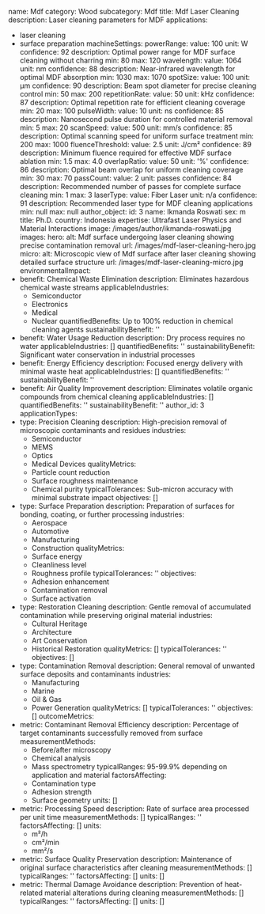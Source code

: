 name: Mdf
category: Wood
subcategory: Mdf
title: Mdf Laser Cleaning
description: Laser cleaning parameters for MDF
applications:
- laser cleaning
- surface preparation
machineSettings:
  powerRange:
    value: 100
    unit: W
    confidence: 92
    description: Optimal power range for MDF surface cleaning without charring
    min: 80
    max: 120
  wavelength:
    value: 1064
    unit: nm
    confidence: 88
    description: Near-infrared wavelength for optimal MDF absorption
    min: 1030
    max: 1070
  spotSize:
    value: 100
    unit: μm
    confidence: 90
    description: Beam spot diameter for precise cleaning control
    min: 50
    max: 200
  repetitionRate:
    value: 50
    unit: kHz
    confidence: 87
    description: Optimal repetition rate for efficient cleaning coverage
    min: 20
    max: 100
  pulseWidth:
    value: 10
    unit: ns
    confidence: 85
    description: Nanosecond pulse duration for controlled material removal
    min: 5
    max: 20
  scanSpeed:
    value: 500
    unit: mm/s
    confidence: 85
    description: Optimal scanning speed for uniform surface treatment
    min: 200
    max: 1000
  fluenceThreshold:
    value: 2.5
    unit: J/cm²
    confidence: 89
    description: Minimum fluence required for effective MDF surface ablation
    min: 1.5
    max: 4.0
  overlapRatio:
    value: 50
    unit: '%'
    confidence: 86
    description: Optimal beam overlap for uniform cleaning coverage
    min: 30
    max: 70
  passCount:
    value: 2
    unit: passes
    confidence: 84
    description: Recommended number of passes for complete surface cleaning
    min: 1
    max: 3
  laserType:
    value: Fiber Laser
    unit: n/a
    confidence: 91
    description: Recommended laser type for MDF cleaning applications
    min: null
    max: null
author_object:
  id: 3
  name: Ikmanda Roswati
  sex: m
  title: Ph.D.
  country: Indonesia
  expertise: Ultrafast Laser Physics and Material Interactions
  image: /images/author/ikmanda-roswati.jpg
images:
  hero:
    alt: Mdf surface undergoing laser cleaning showing precise contamination removal
    url: /images/mdf-laser-cleaning-hero.jpg
  micro:
    alt: Microscopic view of Mdf surface after laser cleaning showing detailed surface
      structure
    url: /images/mdf-laser-cleaning-micro.jpg
environmentalImpact:
- benefit: Chemical Waste Elimination
  description: Eliminates hazardous chemical waste streams
  applicableIndustries:
  - Semiconductor
  - Electronics
  - Medical
  - Nuclear
  quantifiedBenefits: Up to 100% reduction in chemical cleaning agents
  sustainabilityBenefit: ''
- benefit: Water Usage Reduction
  description: Dry process requires no water
  applicableIndustries: []
  quantifiedBenefits: ''
  sustainabilityBenefit: Significant water conservation in industrial processes
- benefit: Energy Efficiency
  description: Focused energy delivery with minimal waste heat
  applicableIndustries: []
  quantifiedBenefits: ''
  sustainabilityBenefit: ''
- benefit: Air Quality Improvement
  description: Eliminates volatile organic compounds from chemical cleaning
  applicableIndustries: []
  quantifiedBenefits: ''
  sustainabilityBenefit: ''
author_id: 3
applicationTypes:
- type: Precision Cleaning
  description: High-precision removal of microscopic contaminants and residues
  industries:
  - Semiconductor
  - MEMS
  - Optics
  - Medical Devices
  qualityMetrics:
  - Particle count reduction
  - Surface roughness maintenance
  - Chemical purity
  typicalTolerances: Sub-micron accuracy with minimal substrate impact
  objectives: []
- type: Surface Preparation
  description: Preparation of surfaces for bonding, coating, or further processing
  industries:
  - Aerospace
  - Automotive
  - Manufacturing
  - Construction
  qualityMetrics:
  - Surface energy
  - Cleanliness level
  - Roughness profile
  typicalTolerances: ''
  objectives:
  - Adhesion enhancement
  - Contamination removal
  - Surface activation
- type: Restoration Cleaning
  description: Gentle removal of accumulated contamination while preserving original
    material
  industries:
  - Cultural Heritage
  - Architecture
  - Art Conservation
  - Historical Restoration
  qualityMetrics: []
  typicalTolerances: ''
  objectives: []
- type: Contamination Removal
  description: General removal of unwanted surface deposits and contaminants
  industries:
  - Manufacturing
  - Marine
  - Oil & Gas
  - Power Generation
  qualityMetrics: []
  typicalTolerances: ''
  objectives: []
outcomeMetrics:
- metric: Contaminant Removal Efficiency
  description: Percentage of target contaminants successfully removed from surface
  measurementMethods:
  - Before/after microscopy
  - Chemical analysis
  - Mass spectrometry
  typicalRanges: 95-99.9% depending on application and material
  factorsAffecting:
  - Contamination type
  - Adhesion strength
  - Surface geometry
  units: []
- metric: Processing Speed
  description: Rate of surface area processed per unit time
  measurementMethods: []
  typicalRanges: ''
  factorsAffecting: []
  units:
  - m²/h
  - cm²/min
  - mm²/s
- metric: Surface Quality Preservation
  description: Maintenance of original surface characteristics after cleaning
  measurementMethods: []
  typicalRanges: ''
  factorsAffecting: []
  units: []
- metric: Thermal Damage Avoidance
  description: Prevention of heat-related material alterations during cleaning
  measurementMethods: []
  typicalRanges: ''
  factorsAffecting: []
  units: []
